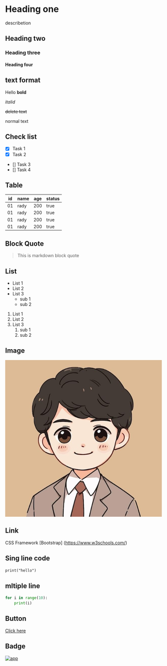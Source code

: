 # Heading one 
describetion 
## Heading two
### Heading three
#### Heading four

## text format 

Hello **bold**

*italid*

~~delete text~~

normal text

## Check list
- [x] Task 1
- [x] Task 2
- [] Task 3
- [] Task 4

## Table
|id | name | age | status |
|---|------|-----|--------|
|01 | rady | 200 | true   |
|01 | rady | 200 | true   |
|01 | rady | 200 | true   |
|01 | rady | 200 | true   |

## Block Quote

> This is markdown block quote

## List
- List 1
- List 2
- List 3
    - sub 1
    - sub 2

1. List 1
1. List 2
1. List 3
    1. sub 1
    1. sub 2

## Image 
![Boy](boy.jpg)

## Link
CSS Framework [Bootstrap]
(https://www.w3schools.com/)

## Sing line code
`print("hello")`

## mltiple line
```python
for i in range(10):
    print(i)
```
## Button
<a href="https://www.w3schools.com/html/html_intro.asp" target="_blank">Click here</a>


## Badge
[![app](https://img.shields.io/badge/PNC-green)](https://www.w3schools.com/)